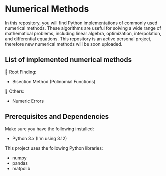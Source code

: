 # Numerical Methods 

In this repository, you will find Python implementations of commonly used numerical methods. These algorithms are useful for solving a wide range of mathematical problems, including linear algebra, optimization, interpolation, and differential equations. This repository is an active personal project, therefore new numerical methods will be soon uploaded.

## List of implemented numerical methods

🧮 Root Finding:
- Bisection Method (Polinomial Functions)

🧮 Others:
- Numeric Errors

## Prerequisites and Dependencies
Make sure you have the following installed:
- Python 3.x (I'm using 3.12)

This project uses the following Python libraries:
- numpy
- pandas
- matpolib

<!--
List of Numerical Methods Implemented:
Root Finding:

Bisection Method
Newton-Raphson Method
Secant Method
Linear Algebra:

Gaussian Elimination
LU Decomposition
QR Decomposition
Interpolation:

Lagrange Interpolation
Newton's Divided Differences
Numerical Integration:

Trapezoidal Rule
Simpson's Rule
Romberg Integration
Ordinary Differential Equations (ODEs):

Euler's Method
Runge-Kutta Methods
Adaptive Step-size Control
Partial Differential Equations (PDEs):

Finite Difference Methods
Finite Element Methods (coming soon)

Usage:
To use these numerical methods, simply clone the repository and import the desired method into your Python environment. Each method is contained in its own module for easy integration into your projects. Detailed documentation and examples are provided within each module.

Contributions:
Contributions to this repository are welcome! If you have implemented a numerical method in Python that you would like to share, please feel free to submit a pull request. Your contributions will help make this repository a valuable resource for the community
-->
